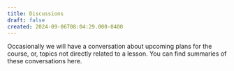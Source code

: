 ```yaml
---
title: Discussions
draft: false
created: 2024-09-06T08:04:29.000-0400
---
```

Occasionally we will have a conversation about upcoming plans for the course, or, topics not directly related to a lesson. You can find summaries of these conversations here.